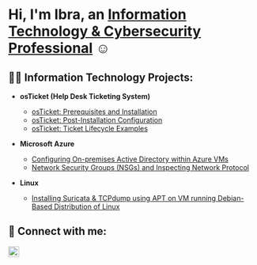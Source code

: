<h1>Hi, I'm Ibra, an <a href="www.linkedin.com/in/iahalkhatib">Information Technology & Cybersecurity Professional</a> ☺ </h1>

<h2>👨‍💻 Information Technology Projects:</h2>

- <b>osTicket (Help Desk Ticketing System)</b>
  - [osTicket: Prerequisites and Installation](https://github.com/iahalkhatib/OS-Ticket-Prerequisites-)
  - [osTicket: Post-Installation Configuration](https://github.com/iahalkhatib/Post-Installation-Configuration)
  - [osTicket: Ticket Lifecycle Examples](https://github.com/iahalkhatib/osTicket-Ticket-Lifecycle-Examples)

- <b>Microsoft Azure</b>
  - [Configuring On-premises Active Directory within Azure VMs](https://github.com/iahalkhatib/Configure-AD-Azure)
  - [Network Security Groups (NSGs) and Inspecting Network Protocol](https://github.com/iahalkhatib/Azure-Network-Protocols)

- <b>Linux</b>
  - [Installing Suricata & TCPdump using APT on VM running Debian-Based Distribution of Linux](https://github.com/iahalkhatib/Bash-Shell-Install-Uninstall-Using-APT)

<h2>🤳 Connect with me:</h2>


[<img align="left" alt="Josh | LinkedIn" width="22px" src="https://cdn.jsdelivr.net/npm/simple-icons@v3/icons/linkedin.svg" />][linkedin]



[linkedin]: https://www.linkedin.com/in/iahalkhatib



